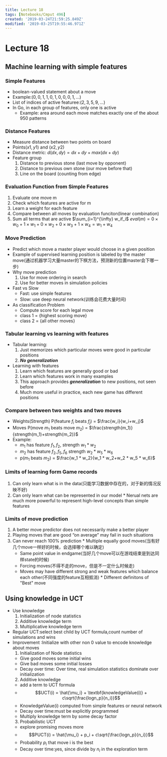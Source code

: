 ```yaml
---
title: Lecture 18
tags: [Notebooks/Cmput 496]
created: '2019-03-24T21:59:25.849Z'
modified: '2019-03-25T19:55:46.971Z'
---
```


# Lecture 18
## Machine learning with simple features
### Simple Features
  * boolean-valued statement about a move
  * Example:$(0,0,1,1,0,1,0,0,0,1,...)$
  * List of indices of active featuree:$(2, 3, 5, 9,...)$
  * In Go, in each group of features, only one is active
    * Example: area around each move matches exactly one of the about 950 patterns

### Distance Features
  * Measure distance between two points on board
  * Points$(x1,y1)$ and $(x2,y2)$
  * Distance metric: $d(dx,dy) = dx+dy+max(dx+dy)$
  * Feature group
    1. Distance to previous stone (last move by opponent)
    2. Distance to previous own stone (our move before that)
    3. Line on the board (counting from edge)

### Evaluation Function from Simple Features
  1. Evaluate one move m
  2. Check which features are active for m
  3. Learn a weight for each feature
  4. Compare between all moves by evaluation funciton(linear combination)
  5. Sum all terms that are active
  $\sum_{i=1}^{\infty} w_if_i$
  $eval(m) =  0 × w_0 + 1 × w_1 + 0 × w_2 + 0 × w_3 + 1 × w_4 = w_1 + w_4$


### Move Prediction
  * Predict which move a master player would choose in a given position
  * Example of supervised learning position is labeled by the master move(通过机器学习大量master的下棋方法，预测新的位置master会下哪一步)
  * Why move prediction
    1. Use for move ordering in search
    2. Use for better moves in simulation policies
  * Fast vs Slow 
    * Fast: use simple features
    * Slow: use deep neural network(训练会花费大量时间)
  * As classification Problem
    * Compute score for each legal move
    * class 1 = {highest scoring move}
    * class 2 = {all other moves}

### Tabular learning vs learning with features
  * Tabular learning:
    1. Just memorizes which particular moves were good in particular positions
    2. **_No generalization_**
  * Learning with features
    1. Learn which features are generally good or bad
    2. Learn which features work in many examples
    3. This approach provides **_generalization_** to new positions, not seen before
    4. Much more useful in practice, each new game has different positions

### Compare between two weights and two moves
  * Weights(Strength)
  P(feature $f_i$ beats $f_j$) = $\frac{w_i}{w_i+w_j}$
  * Moves
  P(move $m_1$ beats move $m_2$) = $\frac{strength(m_1)}{strength(m_1)+strength(m_2)}$
  * Example:
    * $m_1$ has feature $f_1,f_2,$ strength $w_1 * w_2$
    * $m_2$ has feature $f_2,f_5,f_6$ strength $w_2 * w_5*w_6$
    * p($m_1$ beats $m_2$) = $\frac{w_1 * w_2}{w_1 * w_2+w_2 * w_5 * w_6}$

### Limits of learning form Game records
  1. Can only learn what is in the data(只能学习数据中存在的，对于新的情况反映不好)
  2. Can only learn what can be represented in our model
    * Nerual nets are much more powerful to represent high-level concepts than simple features

### Limits of move prediction
  1. A better move predictor does not necessarily make a better player
  2. Playing moves that are good “on average” may fail in such situations
  3. Can never reach 100% prediction
    * Multiple equally good moves(当有好几个move一样好的时候，会选择哪个难以确定)
      * Same point value in endgame(当好几个move可以在游戏结束是到达同样state的时候)
      * Forcing moves(不得不走的move，但是不一定什么时候走)
      * Moves may have different strong and weak features which balance each other(不同强度的feature互相抵消)
    * Different definitons of "Best" move

## Using knowledge in UCT
  * Use knowledge
    1. Initialization of node statistics
    2. Additive knowledge term
    3. Multiplicative knowledge term
  * Regular UCT:select best child by UCT formula,count number of simulations and wins
  * Improvement :Initialize with other non 0 value to encode knowledge about moves
    1. Initialization of Node statistics
      * Give good moves some initial wins
      * Give bad moves some initial losses
      * Decay over time: Over time, real simulation statistics dominate over initialization
    2. Additive knowledge
      * add a term to UCT formula
      * $$UCT(i) = \hat{\mu_i} + \textbf{knowledgeValue(i)} + c\sqrt{\frac{logn_p}{n_i}}$$
      * KnowledgeValue(i) computed from simple features or neural network
      * Decay over time:must be explicitly programmed
      * Multiply knowledge term by some decay factor
    3. Probabilistic UCT
      * explore promising moves more
      * $$PUCT(i) = \hat{\mu_i} + p_i + c\sqrt{\frac{logn_p}{n_i}}$$
      * Probability $p_i$ that move i is the best
      * Decay over time:yes, since divide by $n_i$ in the exploration term

  
  